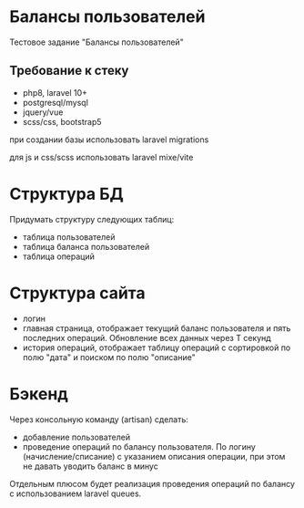 # Балансы пользователей

Тестовое задание "Балансы пользователей"

## Требование к стеку
- php8, laravel 10+
- postgresql/mysql
- jquery/vue
- scss/css, bootstrap5

при создании базы использовать laravel migrations

для js и css/scss использовать laravel mixe/vite

# Структура БД
Придумать структуру следующих таблиц:
- таблица пользователей
- таблица баланса пользователей
- таблица операций

# Структура сайта
- логин
- главная страница, отображает текущий баланс пользователя и пять последних операций. Обновление всех данных через T секунд
- история операций, отображает таблицу операций с сортировкой по полю "дата" и поиском по полю "описание"

# Бэкенд
Через консольную команду (artisan) сделать:
- добавление пользователей
- проведение операций по балансу пользователя. По логину (начисление/списание) с указанием описания операции, при этом не давать уводить баланс в минус

Отдельным плюсом будет реализация проведения операций по балансу с использованием laravel queues.


